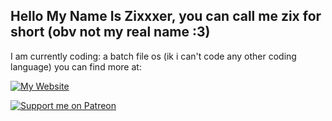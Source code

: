 ## Hello My Name Is Zixxxer, you can call me zix for short (obv not my real name :3)

I am currently coding: a batch file os (ik i can't code any other coding language)
you can find more at:

[![My Website](https://img.shields.io/badge/MY_WEBSITE-FF69B4?style=for-the-badge&logo=diaspora&logoColor=white)](https://zixthenerd.github.io/ZixTheNerdWebsite/)


[![Support me on Patreon](https://img.shields.io/badge/MYt%20PATREON-FF424D?style=for-the-badge&logo=patreon&logoColor=white)](https://www.patreon.com/posts/139345926?pr=true&cr=true&forSale=true)


